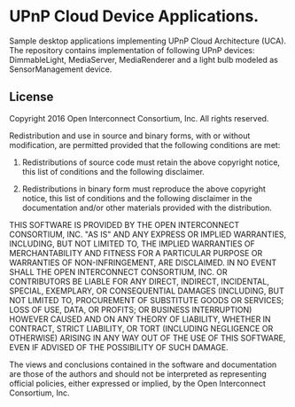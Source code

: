 UPnP Cloud Device Applications. 
===============================

Sample desktop applications implementing UPnP Cloud Architecture (UCA). The
repository contains implementation of following UPnP devices: DimmableLight,
MediaServer, MediaRenderer and a light bulb modeled as SensorManagement device.

License
-------

Copyright 2016 Open Interconnect Consortium, Inc. All rights reserved.

Redistribution and use in source and binary forms, with or without 
modification, are permitted provided that the following conditions are met:

1. Redistributions of source code must retain the above copyright notice,
this list of conditions and the following disclaimer.

2. Redistributions in binary form must reproduce the above copyright notice,
this list of conditions and the following disclaimer in the documentation 
and/or other materials provided with the distribution.

THIS SOFTWARE IS PROVIDED BY THE OPEN INTERCONNECT CONSORTIUM, INC. "AS IS" AND ANY EXPRESS OR 
IMPLIED WARRANTIES, INCLUDING, BUT NOT LIMITED TO, THE IMPLIED WARRANTIES OF
MERCHANTABILITY AND FITNESS FOR A PARTICULAR PURPOSE OR WARRANTIES OF 
NON-INFRINGEMENT, ARE DISCLAIMED. IN NO EVENT SHALL THE OPEN INTERCONNECT CONSORTIUM, INC. OR 
CONTRIBUTORS BE LIABLE FOR ANY DIRECT, INDIRECT, INCIDENTAL, SPECIAL, 
EXEMPLARY, OR CONSEQUENTIAL DAMAGES (INCLUDING, BUT NOT LIMITED TO, 
PROCUREMENT OF SUBSTITUTE GOODS OR SERVICES; LOSS OF USE, DATA, OR PROFITS;
OR BUSINESS INTERRUPTION) HOWEVER CAUSED AND ON ANY THEORY OF LIABILITY,
WHETHER IN CONTRACT, STRICT LIABILITY, OR TORT (INCLUDING NEGLIGENCE OR 
OTHERWISE) ARISING IN ANY WAY OUT OF THE USE OF THIS SOFTWARE, EVEN IF 
ADVISED OF THE POSSIBILITY OF SUCH DAMAGE.

The views and conclusions contained in the software and documentation are 
those of the authors and should not be interpreted as representing official 
policies, either expressed or implied, by the Open Interconnect Consortium, Inc.

